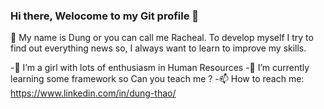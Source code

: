 ### Hi there, Welocome to my Git profile 👋

🌱 My name is Dung or you can call me Racheal. To develop myself I try to find out everything news so, I always want to learn to improve my skills. 

-🔭 I’m a girl with lots of enthusiasm in Human Resources
-🌱 I’m currently learning some framework so Can you teach me ?
-📫 How to reach me: 
https://www.linkedin.com/in/dung-thao/

<!--
**dung-thao/dung-thao** is a ✨ _special_ ✨ repository because its `README.md` (this file) appears on your GitHub profile.

Here are some ideas to get you started:

- 🔭 I’m a girl with lots of enthusiasm in Human Resources
- 🌱 I’m currently learning some framework so Can you teach me ?
- 🤔 I’m looking for help with some position in Kyanon Digital.
- 📫 How to reach me: 
https://www.linkedin.com/in/dung-thao/
-->
